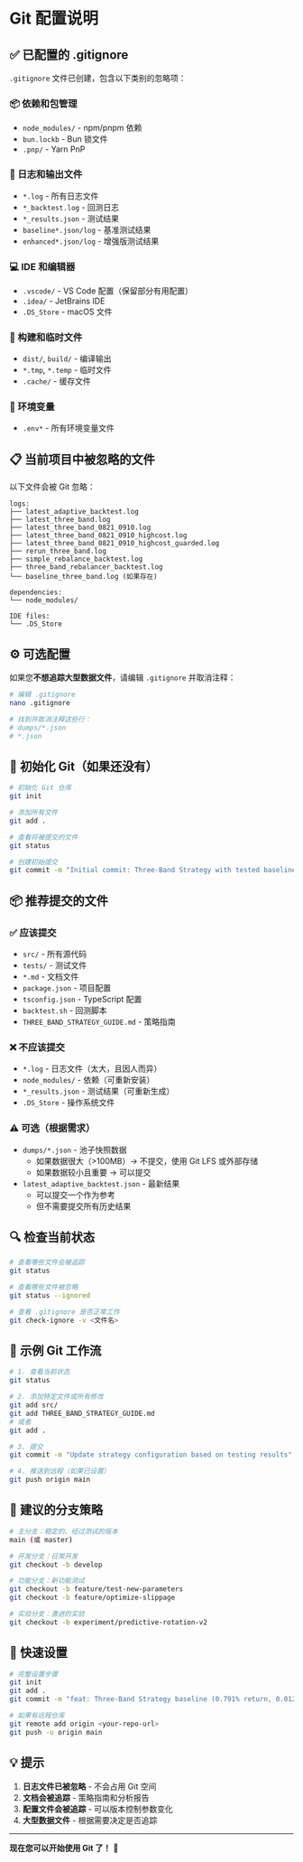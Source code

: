 # Git 配置说明

## ✅ 已配置的 .gitignore

`.gitignore` 文件已创建，包含以下类别的忽略项：

### 📦 依赖和包管理

- `node_modules/` - npm/pnpm 依赖
- `bun.lockb` - Bun 锁文件
- `.pnp/` - Yarn PnP

### 📝 日志和输出文件

- `*.log` - 所有日志文件
- `*_backtest.log` - 回测日志
- `*_results.json` - 测试结果
- `baseline*.json/log` - 基准测试结果
- `enhanced*.json/log` - 增强版测试结果

### 💻 IDE 和编辑器

- `.vscode/` - VS Code 配置（保留部分有用配置）
- `.idea/` - JetBrains IDE
- `.DS_Store` - macOS 文件

### 🔧 构建和临时文件

- `dist/`, `build/` - 编译输出
- `*.tmp`, `*.temp` - 临时文件
- `.cache/` - 缓存文件

### 🔐 环境变量

- `.env*` - 所有环境变量文件

## 📋 当前项目中被忽略的文件

以下文件会被 Git 忽略：

```
logs:
├── latest_adaptive_backtest.log
├── latest_three_band.log
├── latest_three_band_0821_0910.log
├── latest_three_band_0821_0910_highcost.log
├── latest_three_band_0821_0910_highcost_guarded.log
├── rerun_three_band.log
├── simple_rebalance_backtest.log
├── three_band_rebalancer_backtest.log
└── baseline_three_band.log (如果存在)

dependencies:
└── node_modules/

IDE files:
└── .DS_Store
```

## ⚙️ 可选配置

如果您**不想追踪大型数据文件**，请编辑 `.gitignore` 并取消注释：

```bash
# 编辑 .gitignore
nano .gitignore

# 找到并取消注释这些行：
# dumps/*.json
# *.json
```

## 🚀 初始化 Git（如果还没有）

```bash
# 初始化 Git 仓库
git init

# 添加所有文件
git add .

# 查看将被提交的文件
git status

# 创建初始提交
git commit -m "Initial commit: Three-Band Strategy with tested baseline configuration"
```

## 📦 推荐提交的文件

### ✅ 应该提交

- `src/` - 所有源代码
- `tests/` - 测试文件
- `*.md` - 文档文件
- `package.json` - 项目配置
- `tsconfig.json` - TypeScript 配置
- `backtest.sh` - 回测脚本
- `THREE_BAND_STRATEGY_GUIDE.md` - 策略指南

### ❌ 不应该提交

- `*.log` - 日志文件（太大，且因人而异）
- `node_modules/` - 依赖（可重新安装）
- `*_results.json` - 测试结果（可重新生成）
- `.DS_Store` - 操作系统文件

### ⚠️ 可选（根据需求）

- `dumps/*.json` - 池子快照数据
  - 如果数据很大（>100MB）→ 不提交，使用 Git LFS 或外部存储
  - 如果数据较小且重要 → 可以提交
- `latest_adaptive_backtest.json` - 最新结果
  - 可以提交一个作为参考
  - 但不需要提交所有历史结果

## 🔍 检查当前状态

```bash
# 查看哪些文件会被追踪
git status

# 查看哪些文件被忽略
git status --ignored

# 查看 .gitignore 是否正常工作
git check-ignore -v <文件名>
```

## 📝 示例 Git 工作流

```bash
# 1. 查看当前状态
git status

# 2. 添加特定文件或所有修改
git add src/
git add THREE_BAND_STRATEGY_GUIDE.md
# 或者
git add .

# 3. 提交
git commit -m "Update strategy configuration based on testing results"

# 4. 推送到远程（如果已设置）
git push origin main
```

## 🌲 建议的分支策略

```bash
# 主分支：稳定的、经过测试的版本
main (或 master)

# 开发分支：日常开发
git checkout -b develop

# 功能分支：新功能测试
git checkout -b feature/test-new-parameters
git checkout -b feature/optimize-slippage

# 实验分支：激进的实验
git checkout -b experiment/predictive-rotation-v2
```

## 🎯 快速设置

```bash
# 完整设置步骤
git init
git add .
git commit -m "feat: Three-Band Strategy baseline (0.791% return, 0.012% drawdown)"

# 如果有远程仓库
git remote add origin <your-repo-url>
git push -u origin main
```

## 💡 提示

1. **日志文件已被忽略** - 不会占用 Git 空间
2. **文档会被追踪** - 策略指南和分析报告
3. **配置文件会被追踪** - 可以版本控制参数变化
4. **大型数据文件** - 根据需要决定是否追踪

---

**现在您可以开始使用 Git 了！** 🚀
